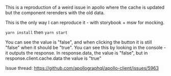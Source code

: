 This is a reproduction of a weird issue in apollo where the cache is
updated but the component rerenders with the old data.

This is the only way I can reproduce it - with storybook + msw for mocking.

`yarn install` then `yarn start`

You can see the value is "false", and when clicking the button it is still "false"
when it should be "true". You can see this by looking in the console - it outputs
the response. In response.data, the value is "false", but in response.client.cache.data
the value is "true"

Issue thread: https://github.com/apollographql/apollo-client/issues/5963
